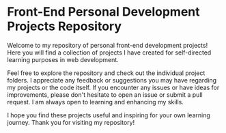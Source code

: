 # Front-End Personal Development Projects Repository
Welcome to my repository of personal front-end development projects! Here you will find a collection of projects I have created for self-directed learning purposes in web development.

Feel free to explore the repository and check out the individual project folders. I appreciate any feedback or suggestions you may have regarding my projects or the code itself. If you encounter any issues or have ideas for improvements, please don't hesitate to open an issue or submit a pull request. I am always open to learning and enhancing my skills.

I hope you find these projects useful and inspiring for your own learning journey. Thank you for visiting my repository!